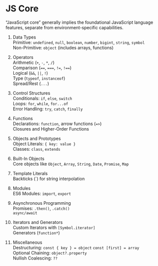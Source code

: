 # JS Core

“JavaScript core” generally implies the foundational JavaScript language features, separate from environment-specific capabilities.

1. Data Types  
Primitive: `undefined`, `null`, `boolean`, `number`, `bigint`, `string`, `symbol`  
Non-Primitive: `object` (includes arrays, functions)  

2. Operators  
Arithmetic (`+`, `-`, `*`, `/`)  
Comparison (`==`, `===`, `!=`, `!==`)  
Logical (`&&`, `||`, `!`)  
Type (`typeof`, `instanceof`)  
Spread/Rest (`...`)  

3. Control Structures  
Conditionals: `if`, `else`, `switch`  
Loops: `for`, `while`, `for...of`  
Error Handling: `try`, `catch`, `finally`  

4. Functions  
Declarations: `function`, arrow functions (`=>`)  
Closures and Higher-Order Functions  

5. Objects and Prototypes  
Object Literals: `{ key: value }`  
Classes: `class`, `extends`  

6. Built-In Objects  
Core objects like `Object`, `Array`, `String`, `Date`, `Promise`, `Map`  

7. Template Literals  
Backticks (`) for string interpolation  

8. Modules  
ES6 Modules: `import`, `export`  

9. Asynchronous Programming  
Promises: `.then()`, `.catch()`  
`async/await`  

10. Iterators and Generators  
Custom Iterators with `[Symbol.iterator]`  
Generators (`function*`)  

12. Miscellaneous  
Destructuring: `const { key } = object` `const [first] = array`  
Optional Chaining: `object?.property`  
Nullish Coalescing: `??`  
